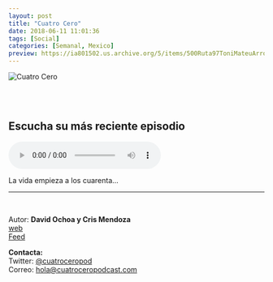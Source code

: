 ```yaml
---
layout: post
title: "Cuatro Cero"
date: 2018-06-11 11:01:36
tags: [Social]
categories: [Semanal, Mexico]
preview: https://ia801502.us.archive.org/5/items/500Ruta97ToniMateuArrom/CuatroCeroRojoYBlanco300-DavidOchoa.jpg
---
```


![Cuatro Cero](https://ia801502.us.archive.org/5/items/500Ruta97ToniMateuArrom/CuatroCeroRojoYBlanco500-DavidOchoa.jpg)

<br/>
<br/>

## Escucha su más reciente episodio

<!--reproductor-feed=https://rss.whooshkaa.com/rss/podcast/id/2936-->
<!--reproductor-start-->
<audio id="audio" preload="auto" controls="" src="https://media.whooshkaa.com/podcasts/2936/episodes/b2a164-cuatrocero-tres.mp3?id=255873&ha=2580"></audio>
<!--reproductor-end-->

La vida empieza a los cuarenta...  

_ _ _

<br>

Autor: **David Ochoa y Cris Mendoza**  
[web](http://cuatroceropodcast.com)  
[Feed](https://rss.whooshkaa.com/rss/podcast/id/2936)  



**Contacta:**  
Twitter: [@cuatroceropod](https://twitter.com/cuatroceropod)  
Correo: [hola@cuatroceropodcast.com](mailto:hola@cuatroceropodcast.com)  
